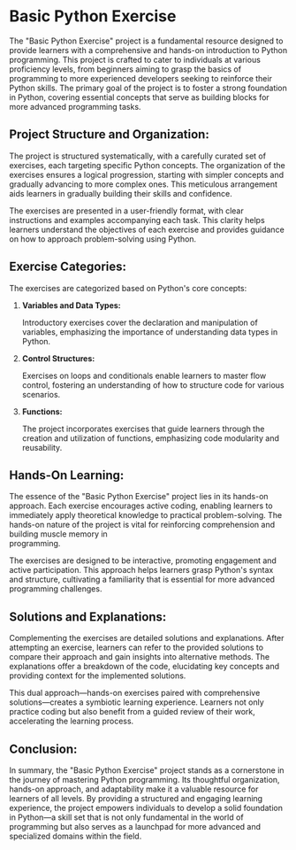 # **Basic Python Exercise**

The "Basic Python Exercise" project is a fundamental resource designed to provide learners with a comprehensive and hands-on introduction to Python programming. This project is crafted to cater to individuals at various proficiency levels, from beginners aiming to grasp the basics of programming to more experienced developers seeking to reinforce their Python skills. The primary goal of the project is to foster a strong foundation in Python, covering essential concepts that serve as building blocks for more advanced programming tasks.

## Project Structure and Organization:

The project is structured systematically, with a carefully curated set of exercises, each targeting specific Python concepts. The organization of the exercises ensures a logical progression, starting with simpler concepts and gradually advancing to more complex ones. This meticulous arrangement aids learners in gradually building their skills and confidence.

The exercises are presented in a user-friendly format, with clear instructions and examples accompanying each task. This clarity helps learners understand the objectives of each exercise and provides guidance on how to approach problem-solving using Python.

## Exercise Categories:

The exercises are categorized based on Python's core concepts:

01. **Variables and Data Types:**
     
    Introductory exercises cover the declaration and manipulation of variables, emphasizing the importance of understanding data types in Python.

02. **Control Structures:**

    Exercises on loops and conditionals enable learners to master flow control, fostering an understanding of how to structure code for various scenarios.

03. **Functions:**

    The project incorporates exercises that guide learners through the creation and utilization of functions, emphasizing code modularity and reusability.

## Hands-On Learning:

The essence of the "Basic Python Exercise" project lies in its hands-on approach. Each exercise encourages active coding, enabling learners to immediately apply    theoretical knowledge to practical problem-solving. The hands-on nature of the project is vital for reinforcing comprehension and building muscle memory in   
programming.

The exercises are designed to be interactive, promoting engagement and active participation. This approach helps learners grasp Python's syntax and structure, cultivating a familiarity that is essential for more advanced programming challenges.

## Solutions and Explanations:

Complementing the exercises are detailed solutions and explanations. After attempting an exercise, learners can refer to the provided solutions to compare their approach and gain insights into alternative methods. The explanations offer a breakdown of the code, elucidating key concepts and providing context for the implemented solutions.

This dual approach—hands-on exercises paired with comprehensive solutions—creates a symbiotic learning experience. Learners not only practice coding but also benefit from a guided review of their work, accelerating the learning process.

## Conclusion:

In summary, the "Basic Python Exercise" project stands as a cornerstone in the journey of mastering Python programming. Its thoughtful organization, hands-on approach, and adaptability make it a valuable resource for learners of all levels. By providing a structured and engaging learning experience, the project empowers individuals to develop a solid foundation in Python—a skill set that is not only fundamental in the world of programming but also serves as a launchpad for more advanced and specialized domains within the field.
